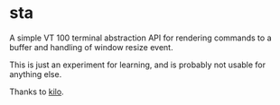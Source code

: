 sta
===

A simple VT 100 terminal abstraction API for rendering commands to a 
buffer and handling of window resize event.

This is just an experiment for learning, and is probably not usable for anything else.

Thanks to [kilo](https://github.com/antirez/kilo).
